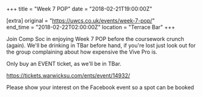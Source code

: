+++
title = "Week 7 POP"
date = "2018-02-21T19:00:00Z"

[extra]
original = "https://uwcs.co.uk/events/week-7-pop/"    
end_time = "2018-02-22T02:00:00Z"
location = "Terrace Bar"
+++

Join Comp Soc in enjoying Week 7 POP before the coursework crunch (again). We'll be drinking in TBar before hand, if you're lost just look out for the group complaining about how expensive the Vive Pro is.

  

Only buy an EVENT ticket, as we'll be in TBar.

<https://tickets.warwicksu.com/ents/event/14932/>  

Please show your interest on the Facebook event so a spot can be booked

